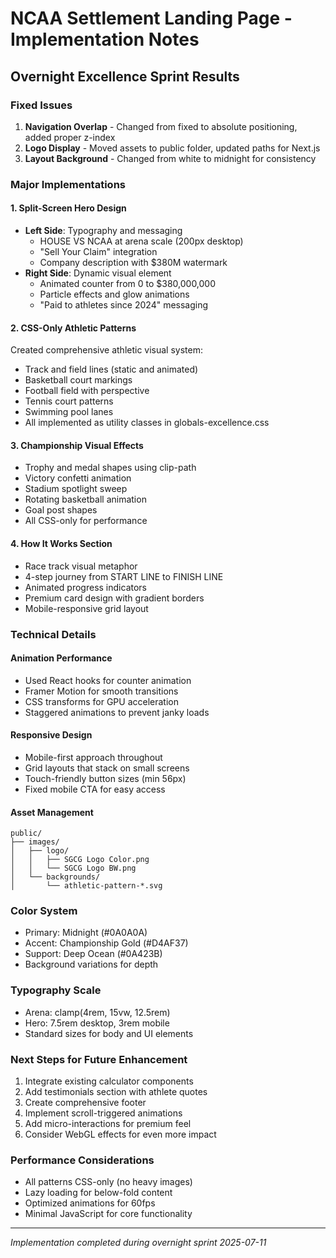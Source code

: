 # NCAA Settlement Landing Page - Implementation Notes

## Overnight Excellence Sprint Results

### Fixed Issues
1. **Navigation Overlap** - Changed from fixed to absolute positioning, added proper z-index
2. **Logo Display** - Moved assets to public folder, updated paths for Next.js
3. **Layout Background** - Changed from white to midnight for consistency

### Major Implementations

#### 1. Split-Screen Hero Design
- **Left Side**: Typography and messaging
  - HOUSE VS NCAA at arena scale (200px desktop)
  - "Sell Your Claim" integration
  - Company description with $380M watermark
- **Right Side**: Dynamic visual element
  - Animated counter from 0 to $380,000,000
  - Particle effects and glow animations
  - "Paid to athletes since 2024" messaging

#### 2. CSS-Only Athletic Patterns
Created comprehensive athletic visual system:
- Track and field lines (static and animated)
- Basketball court markings
- Football field with perspective
- Tennis court patterns
- Swimming pool lanes
- All implemented as utility classes in globals-excellence.css

#### 3. Championship Visual Effects
- Trophy and medal shapes using clip-path
- Victory confetti animation
- Stadium spotlight sweep
- Rotating basketball animation
- Goal post shapes
- All CSS-only for performance

#### 4. How It Works Section
- Race track visual metaphor
- 4-step journey from START LINE to FINISH LINE
- Animated progress indicators
- Premium card design with gradient borders
- Mobile-responsive grid layout

### Technical Details

#### Animation Performance
- Used React hooks for counter animation
- Framer Motion for smooth transitions
- CSS transforms for GPU acceleration
- Staggered animations to prevent janky loads

#### Responsive Design
- Mobile-first approach throughout
- Grid layouts that stack on small screens
- Touch-friendly button sizes (min 56px)
- Fixed mobile CTA for easy access

#### Asset Management
```
public/
├── images/
│   ├── logo/
│   │   ├── SGCG Logo Color.png
│   │   └── SGCG Logo BW.png
│   └── backgrounds/
│       └── athletic-pattern-*.svg
```

### Color System
- Primary: Midnight (#0A0A0A)
- Accent: Championship Gold (#D4AF37)
- Support: Deep Ocean (#0A423B)
- Background variations for depth

### Typography Scale
- Arena: clamp(4rem, 15vw, 12.5rem)
- Hero: 7.5rem desktop, 3rem mobile
- Standard sizes for body and UI elements

### Next Steps for Future Enhancement
1. Integrate existing calculator components
2. Add testimonials section with athlete quotes
3. Create comprehensive footer
4. Implement scroll-triggered animations
5. Add micro-interactions for premium feel
6. Consider WebGL effects for even more impact

### Performance Considerations
- All patterns CSS-only (no heavy images)
- Lazy loading for below-fold content
- Optimized animations for 60fps
- Minimal JavaScript for core functionality

---
*Implementation completed during overnight sprint 2025-07-11*